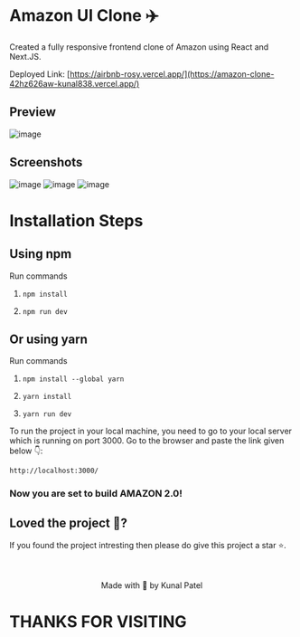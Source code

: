 # Amazon UI Clone ✈️ 

Created a fully responsive frontend clone of Amazon using React and Next.JS. 

Deployed Link: [https://airbnb-rosy.vercel.app/](https://amazon-clone-42hz626aw-kunal838.vercel.app/)

## Preview
![image](https://user-images.githubusercontent.com/75975428/195405288-7c334f12-4cd6-45e4-b10d-0fd0284393e6.png)

  
## Screenshots 
![image](https://user-images.githubusercontent.com/75975428/195405598-ea2bff64-6dfe-4b91-a76b-482fefb047c3.png)
![image](https://user-images.githubusercontent.com/75975428/195405674-a821a4ec-fe5e-4029-90c9-f816a8aae8c0.png)
![image](https://user-images.githubusercontent.com/75975428/195406145-54547541-1007-456d-85da-99341b9c944f.png)



# Installation Steps

## Using npm

Run commands

1) ```npm install```


2) ```npm run dev```


## Or using yarn

Run commands 

1) ```npm install --global yarn```

2) ```yarn install```

3) ```yarn run dev```

To run the project in your local machine, you need to go to your local server which is running on port 3000. Go to the browser and paste the link given below 👇: 
  
  ```
 http://localhost:3000/
``` 

### Now you are set to build AMAZON 2.0!
  
## Loved the project 💖? 
  
If you found the project intresting then please do give this project a star ⭐. 
  <br> <br> <br>
   <p align="center" width="100%">
   Made with 💖 by Kunal Patel  
</p>

# THANKS FOR VISITING
